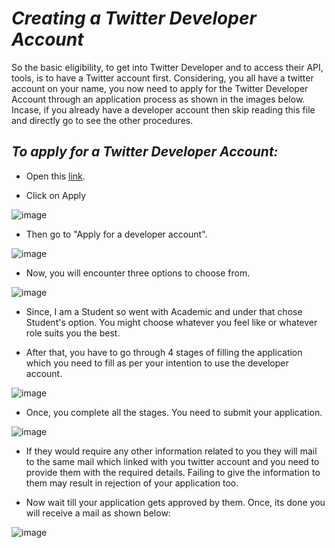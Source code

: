 # _Creating a Twitter Developer Account_

So the basic eligibility, to get into Twitter Developer and to access their API, tools, is to have a Twitter account first. Considering, you all have a twitter account on your name, you now need to apply for the Twitter Developer Account through an application process as shown in the images below. Incase, if you already have a developer account then skip reading this file and directly go to see the other procedures.

## _To apply for a Twitter Developer Account:_

- Open this [link](https://developer.twitter.com/en).

- Click on Apply

![image](https://user-images.githubusercontent.com/74541810/136655667-87156d95-e0d2-4e6a-9c4a-2a651449b553.png)

- Then go to "Apply for a developer account".

![image](https://user-images.githubusercontent.com/74541810/136655736-e8390a1a-3453-4cb3-ab8b-e558d1ccff2c.png)

- Now, you will encounter three options to choose from.

![image](https://user-images.githubusercontent.com/74541810/136655788-01a16515-9443-4020-b40e-f20384cfccbc.png)

- Since, I am a Student so went with Academic and under that chose Student's option. You might choose whatever you feel like or whatever role suits you the best.

- After that, you have to go through 4 stages of filling the application which you need to fill as per your intention to use the developer account.

![image](https://user-images.githubusercontent.com/74541810/136655889-61796e39-63c7-4f6b-8995-edca070d1629.png)

- Once, you complete all the stages. You need to submit your application.

![image](https://user-images.githubusercontent.com/74541810/136656071-4fec7a42-596d-498f-896e-49ca43efb4d4.png)

- If they would require any other information related to you they will mail to the same mail which linked with you twitter account and you need to provide them with the required details. Failing to give the information to them may result in rejection of your application too.

- Now wait till your application gets approved by them. Once, its done you will receive a mail as shown below:

![image](https://user-images.githubusercontent.com/74541810/136656219-a6a725d7-879d-46ce-bd2c-1585435db8ac.png)
<br />
